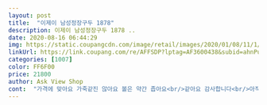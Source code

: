 ```yaml
---
layout: post 
title:  "이제이 남성정장구두 1878" 
description: 이제이 남성정장구두 1878 ..
date: 2020-08-16 06:44:29 
img: https://static.coupangcdn.com/image/retail/images/2020/01/08/11/1/0f3d2d7a-8f6b-4edb-8601-7de8c410069e.jpg 
linkUrl: https://link.coupang.com/re/AFFSDP?lptag=AF3600438&subid=ahnPublicAsk&pageKey=1159511485&itemId=2136030260&vendorItemId=70134488678&traceid=V0-113-6da0db2df9414718 
categories: [1007] 
color: FF6F00 
price: 21800 
author: Ask View Shop 
cont:  "가격에 맞아요 가죽같진 않아요 볼은 약간 좁아요<br/>같아요 감사합니다<br/>아직 신어보지 않았지만 가성비 생각하면 끝내주는 제품<br/>저렴한데 구두 중간에 쉥크가 없어서 걸을때 그냥 단화를 신는 느낌이고 허전하네요!<br/>" 
---
```

